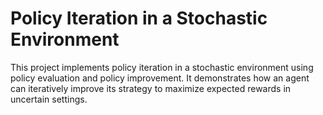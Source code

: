 # Policy Iteration in a Stochastic Environment
This project implements policy iteration in a stochastic environment using policy evaluation and policy improvement. It demonstrates how an agent can iteratively improve its strategy to maximize expected rewards in uncertain settings.
 
